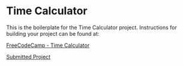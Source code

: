 # Time Calculator

This is the boilerplate for the Time Calculator project. Instructions for building your project can be found at:

[FreeCodeCamp - Time Calculator](https://www.freecodecamp.org/learn/scientific-computing-with-python/scientific-computing-with-python-projects/time-calculator)

[Submitted Project](https://replit.com/@konkokkinoris?path=)
